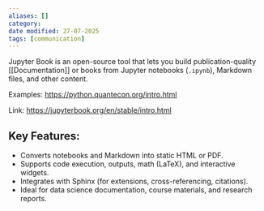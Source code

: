 ```yaml
---
aliases: []
category:
date modified: 27-07-2025
tags: [communication]
---
```

Jupyter Book is an open-source tool that lets you build publication-quality [[Documentation]] or books from Jupyter notebooks (`.ipynb`), Markdown files, and other content.

Examples: https://python.quantecon.org/intro.html

Link: https://jupyterbook.org/en/stable/intro.html
## Key Features:

* Converts notebooks and Markdown into static HTML or PDF.
* Supports code execution, outputs, math (LaTeX), and interactive widgets.
* Integrates with Sphinx (for extensions, cross-referencing, citations).
* Ideal for data science documentation, course materials, and research reports.
